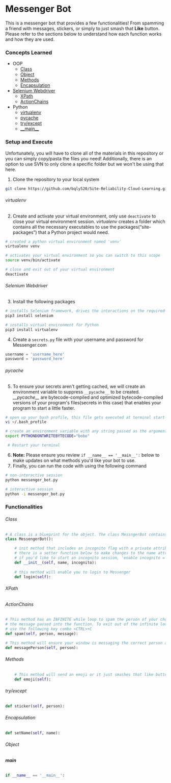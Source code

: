 # Messenger Bot

This is a messenger bot that provides a few functionalities! From spamming a friend with messages, stickers, or simply to just smash that **Like** button. Please refer to the sections below to understand how each function works and how they are used.

### Concepts Learned
- OOP
  - [Class](#class)
  - [Object](#object)
  - [Methods](#methods)
  - [Encapsulation](#encapsulation)
- [Selenium Webdriver](#selenium-webdriver)
  - [XPath](#xpath)
  - [ActionChains](#actionchains)
- Python
  - [virtualenv](#virtualenv)
  - [pycache](#pycache)
  - [try/except](#try-except)
  - [\_\_main\_\_](#\_\_main\_\_)

### Setup and Execute

Unfortunately, you will have to clone all of the materials in this repository or you can simply copy/pasta the files you need! Additionally, there is an option to use SVN to only clone a specific folder but we won't be using that here.
1. Clone the repository to your local system
```bash
git clone https://github.com/bqly520/Site-Reliability-Cloud-Learning.git
```
###### virtualenv
2. Create and activate your virtual environment, only use `deactivate` to close your virtual environment session. *virtualenv* creates a folder which contains all the necessary executables to use the packages(“site-packages”) that a Python project would need.
```bash
# created a python virtual environment named 'venv'
virtualenv venv

# activates your virtual environment so you can switch to this scope
source venv/bin/activate

# close and exit out of your virtual environment
deactivate
```
###### Selenium Webdriver
3. Install the following packages 
```bash
# installs Selenium framework, drives the interactions on the required web page and rerun them without any manual input
pip3 install selenium

# installs virtual environment for Python
pip3 install virtualenv
```
4. Create a `secrets.py` file with your username and password for Messenger.com
```python
username = 'username_here'
password = 'password_here'
```
###### pycache
5. To ensure your secrets aren't getting cached, we will create an environment variable to suppress `__pycache__` to be created. *\_\_pycache\_\_* are bytecode-compiled and optimized bytecode-compiled versions of your program's files(secrets in this case) that enables your program to start a little faster.
```bash
# open up your bash profile, this file gets executed at terminal start-up
vi ~/.bash_profile

# create an environment variable with any string passed as the argument
export PYTHONDONTWRITEBYTECODE="bobo"

 # Restart your terminal
```
6. **Note:** Please ensure you review `if __name__ == '__main__':` below to make updates on what methods you'd like your bot to use.
7. Finally, you can run the code with using the following command
```bash
# non-interactive session
python messenger_bot.py

# interactive session
python -i messenger_bot.py
```

### Functionalities

###### Class
```python
# A class is a blueprint for the object. The class MessngerBot contains all of the details(attributes) about the bot.
class MessengerBot():

    # init method that includes an incognito flag with a private attribute called 'name'
    # there is a setter function below to make changes to the name attribute if needed
    # if you'd like to start an incognito session, 'enable incognito = True'
    def __init__(self, name, incognito):
    
    # this method will enable you to login to Messenger
    def login(self):
```

###### XPath
###### ActionChains
```python
# This method has an INFINITE while loop to spam the person of your choice with
# the message passed into the function. To exit out of the infinite loop,
# use the following key combo <CTRL>+C
def spam(self, person, message):

# This method will ensure your window is messaging the correct person after login
def messagePerson(self, person):
```

###### Methods
```python
    # This method will send an emoji or it just smashes that like button
    def emoji(self):
```

###### try/except
```python  
def sticker(self, person):
```

###### Encapsulation
```python
def setName(self, name):
```

###### Object
###### __main__
```python
if __name__ == '__main__':
```